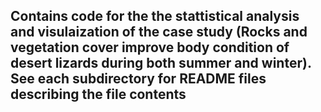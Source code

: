 ## Contains code for the the stattistical analysis and visulaization of the case study (Rocks and vegetation cover improve body condition of desert lizards during both summer and winter). See each subdirectory for README files describing the file contents ##

